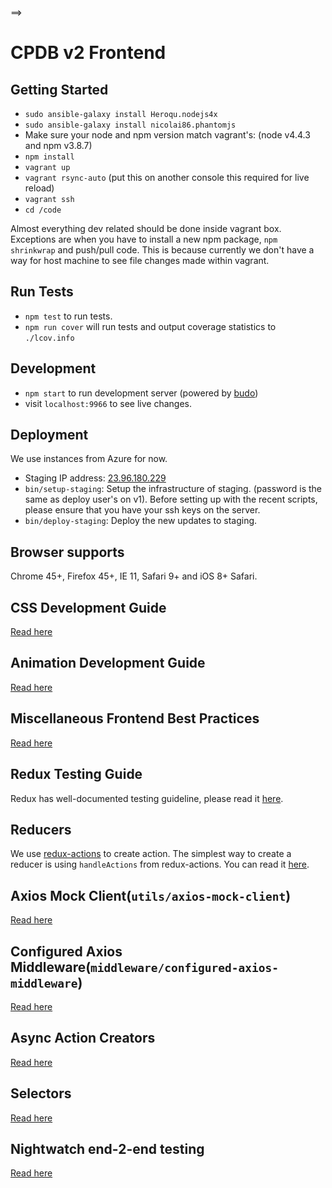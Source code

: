 ==>

# CPDB v2 Frontend

## Getting Started

- `sudo ansible-galaxy install Heroqu.nodejs4x`
- `sudo ansible-galaxy install nicolai86.phantomjs`
- Make sure your node and npm version match vagrant's: (node v4.4.3 and npm v3.8.7)
- `npm install`
- `vagrant up`
- `vagrant rsync-auto` (put this on another console this required for live reload)
- `vagrant ssh`
- `cd /code`

Almost everything dev related should be done inside vagrant box. Exceptions are when you have to install a new npm package, `npm shrinkwrap` and push/pull code. This is because currently we don't have a way for host machine to see file changes made within vagrant.

## Run Tests

- `npm test` to run tests.
- `npm run cover` will run tests and output coverage statistics to `./lcov.info`

## Development

- `npm start` to run development server (powered by [budo](https://github.com/mattdesl/budo))
- visit `localhost:9966` to see live changes.

## Deployment

We use instances from Azure for now.

- Staging IP address: [23.96.180.229](http://23.96.180.229)
- `bin/setup-staging`: Setup the infrastructure of staging. (password is the same as deploy user's on v1). Before setting up with the recent scripts, please ensure that you have your ssh keys on the server.
- `bin/deploy-staging`: Deploy the new updates to staging.

## Browser supports

Chrome 45+, Firefox 45+, IE 11, Safari 9+ and iOS 8+ Safari.

## CSS Development Guide

[Read here](docs/css-development-guide.md)

## Animation Development Guide

[Read here](docs/animation-development-guide.md)

## Miscellaneous Frontend Best Practices

[Read here](docs/miscellaneous-frontend-best-practices.md)

## Redux Testing Guide

Redux has well-documented testing guideline, please read it [here](http://redux.js.org/docs/recipes/WritingTests.html).

## Reducers

We use [redux-actions](https://github.com/acdlite/redux-actions) to create action. The simplest way to create a reducer is using `handleActions` from redux-actions. You can read it [here](https://github.com/acdlite/redux-actions#handleactionsreducermap-defaultstate).

## Axios Mock Client(`utils/axios-mock-client`)

[Read here](docs/axios-mock-client-development-guide.md)

## Configured Axios Middleware(`middleware/configured-axios-middleware`)

[Read here](docs/configured-axios-middleware-development-guide.md)

## Async Action Creators

[Read here](docs/async-action-creators-development-guide.md)

## Selectors

[Read here](docs/selectors-development-guide.md)

## Nightwatch end-2-end testing

[Read here](docs/nightwatch-testing-guide.md)
